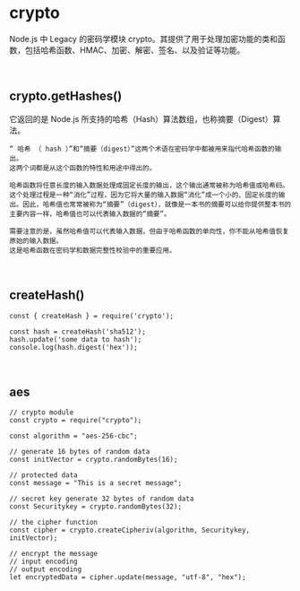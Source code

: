 # crypto
Node.js 中 Legacy 的密码学模块 crypto。其提供了用于处理加密功能的类和函数，包括哈希函数、HMAC、加密、解密、签名、以及验证等功能。

<br>

## crypto.getHashes() 
它返回的是 Node.js 所支持的哈希（Hash）算法数组，也称摘要（Digest）算法。
```
“ 哈希 （ hash ）”和“摘要（digest）”这两个术语在密码学中都被用来指代哈希函数的输出。 
这两个词都是从这个函数的特性和用途中得出的。

哈希函数将任意长度的输入数据处理成固定长度的输出，这个输出通常被称为哈希值或哈希码。
这个处理过程是一种“消化”过程，因为它将大量的输入数据“消化”成一个小的、固定长度的输出。因此，哈希值也常常被称为“摘要”（digest），就像是一本书的摘要可以给你提供整本书的主要内容一样，哈希值也可以代表输入数据的“摘要”。

需要注意的是，虽然哈希值可以代表输入数据，但由于哈希函数的单向性，你不能从哈希值恢复原始的输入数据。
这是哈希函数在密码学和数据完整性校验中的重要应用。
```

<br>

## createHash()
```
const { createHash } = require('crypto');

const hash = createHash('sha512');
hash.update('some data to hash');
console.log(hash.digest('hex'));
```

<br>

## aes
```
// crypto module
const crypto = require("crypto");

const algorithm = "aes-256-cbc"; 

// generate 16 bytes of random data
const initVector = crypto.randomBytes(16);

// protected data
const message = "This is a secret message";

// secret key generate 32 bytes of random data
const Securitykey = crypto.randomBytes(32);

// the cipher function
const cipher = crypto.createCipheriv(algorithm, Securitykey, initVector);

// encrypt the message
// input encoding
// output encoding
let encryptedData = cipher.update(message, "utf-8", "hex");
```